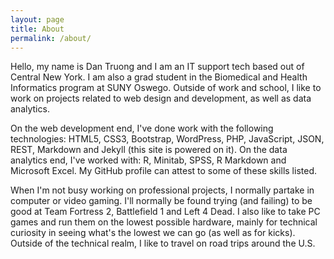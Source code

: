 ```yaml
---
layout: page
title: About
permalink: /about/
---
```


Hello, my name is Dan Truong and I am an IT support tech based out of Central New York. I am also a grad student in the Biomedical and Health Informatics program at SUNY Oswego. Outside of work and school, I like to work on projects related to web design and development, as well as data analytics.

On the web development end, I've done work with the following technologies: HTML5, CSS3, Bootstrap, WordPress, PHP, JavaScript, JSON, REST, Markdown and Jekyll (this site is powered on it). On the data analytics end, I've worked with: R, Minitab, SPSS, R Markdown and Microsoft Excel. My GitHub profile can attest to some of these skills listed.

When I'm not busy working on professional projects, I normally partake in computer or video gaming. I'll normally be found trying (and failing) to be good at Team Fortress 2, Battlefield 1 and Left 4 Dead. I also like to take PC games and run them on the lowest possible hardware, mainly for technical curiosity in seeing what's the lowest we can go (as well as for kicks). Outside of the technical realm, I like to travel on road trips around the U.S. 


